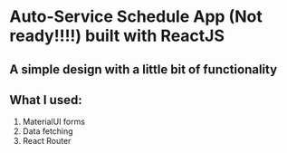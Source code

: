 # Auto-Service Schedule App (Not ready!!!!) built with ReactJS

## A simple design with a little bit of functionality

## What I used:

1. MaterialUI forms
1. Data fetching
1. React Router
